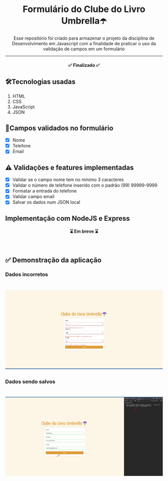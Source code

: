<h1 align="center">Formulário do Clube do Livro Umbrella☂️</h1>
<p align="center">Esse repositório foi criado para armazenar o projeto da disciplina de Desenvolvimento em Javascript com a finalidade de praticar o uso da validação de campos em um formulário</p>

---

<h4 align="center"> 
	✅ Finalizado ✅
</h4>

## 🛠Tecnologias usadas

1. HTML
2. CSS
3. JavaScript
4. JSON

## 🔗Campos validados no formulário

- [x] Nome
- [x] Telefone
- [x] Email

## ⚠️ Validações e features implementadas

- [x] Validar se o campo nome tem no mínimo 3 caracteres
- [x] Validar o número de telefone inserido com o padrão (99) 99999-9999
- [x] Formatar a entrada do telefone
- [x] Validar campo email
- [x] Salvar os dados num JSON local

## Implementação com NodeJS e Express
<h4 align="center"> 
	⌛️ Em breve ⌛️
</h4>

<br>

## ✅ Demonstração da aplicação

### Dados incorretos
<h1 align="center">
  <img alt="dadosInvalidos" src="/prints/error.jpg" />
</h1>

### Dados sendo salvos
<h1 align="center">
  <img alt="dadosValidos" src="/prints/salvo.jpg" />
</h1>